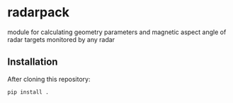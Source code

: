 # radarpack
module for calculating geometry parameters and magnetic aspect angle of radar targets monitored by any radar

Installation
------------
After cloning this repository:

    pip install .
